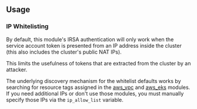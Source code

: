 ## Usage

### IP Whitelisting

By default, this module's IRSA authentication will only work when the service account token is presented from an IP address
inside the cluster (this also includes the cluster's public NAT IPs).

This limits the usefulness of tokens that are extracted from the cluster by an attacker.

The underlying discovery mechanism for the whitelist defaults works by searching for resource tags 
assigned in the [aws_vpc](/docs/reference/infrastructure-modules/aws/aws_vpc) and [aws_eks](/docs/reference/infrastructure-modules/aws/aws_eks)
modules. If you need additional IPs or don't use those modules, you must manually specify those IPs via the `ip_allow_list` variable.